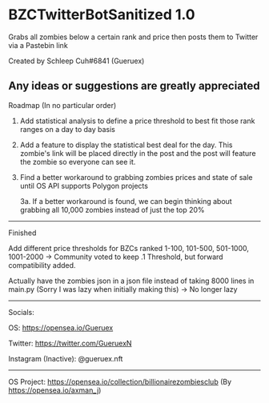 # BZCTwitterBotSanitized 1.0
Grabs all zombies below a certain rank and price then posts them to Twitter via a Pastebin link

Created by Schleep Cuh#6841 (Gueruex)

Any ideas or suggestions are greatly appreciated
----------------------------------------------------------

Roadmap (In no particular order)

1. Add statistical analysis to define a price threshold to best fit those rank ranges on a day to day basis
2. Add a feature to display the statistical best deal for the day. This zombie's link will be placed directly in the post and the post will feature the zombie so everyone can see it.
3. Find a better workaround to grabbing zombies prices and state of sale until OS API supports Polygon projects

      3a. If a better workaround is found, we can begin thinking about grabbing all 10,000 zombies instead of just the top 20%
      
----------------------------------------------------------
Finished

Add different price thresholds for BZCs ranked 1-100, 101-500, 501-1000, 1001-2000 -> Community voted to keep .1 Threshold, but forward compatibility added.

Actually have the zombies json in a json file instead of taking 8000 lines in main.py (Sorry I was lazy when initially making this) -> No longer lazy

----------------------------------------------------------

Socials:

OS: https://opensea.io/Gueruex

Twitter: https://twitter.com/GueruexN

Instagram (Inactive): @gueruex.nft

----------------------------------------------------------

OS Project: https://opensea.io/collection/billionairezombiesclub (By https://opensea.io/axman_j)
